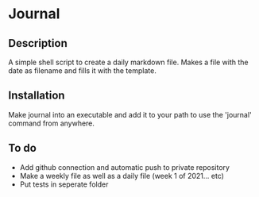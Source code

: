 # Journal

## Description
A simple shell script to create a daily markdown file.
Makes a file with the date as filename and fills it with the template.

## Installation
Make journal into an executable and add it to your path to use the 'journal'
command from anywhere.

## To do
* Add github connection and automatic push to private repository
* Make a weekly file as well as a daily file (week 1 of 2021... etc)
* Put tests in seperate folder
